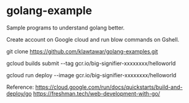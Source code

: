 # golang-example
Sample programs to understand golang better.

Create account on Google cloud and run blow commands on Gshell.

 git clone https://github.com/klawtawar/golang-examples.git

 gcloud builds submit --tag gcr.io/big-signifier-xxxxxxxx/helloworld

 gcloud run deploy --image  gcr.io/big-signifier-xxxxxxxx/helloworld

Reference: 
https://cloud.google.com/run/docs/quickstarts/build-and-deploy/go
https://freshman.tech/web-development-with-go/
